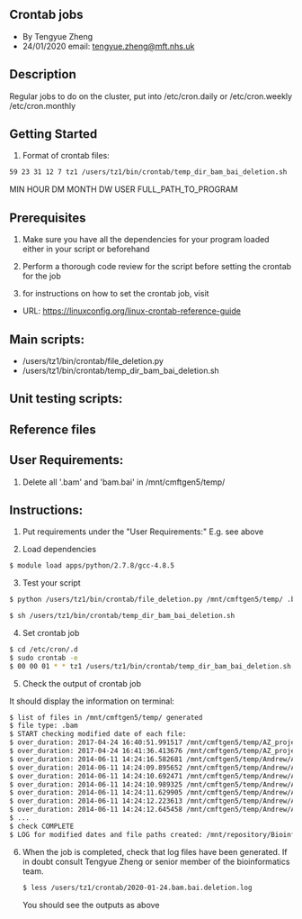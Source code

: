 ## Crontab jobs
  - By Tengyue Zheng
  - 24/01/2020
  email: tengyue.zheng@mft.nhs.uk

## Description
  
  Regular jobs to do on the cluster, put into /etc/cron.daily or /etc/cron.weekly /etc/cron.monthly

## Getting Started

  1. Format of crontab files:
  ```Bash
  59 23 31 12 7 tz1 /users/tz1/bin/crontab/temp_dir_bam_bai_deletion.sh
  ```
  MIN HOUR DM MONTH DW USER FULL_PATH_TO_PROGRAM

## Prerequisites
  1. Make sure you have all the dependencies for your program loaded either in your script or beforehand

  2. Perform a thorough code review for the script before setting the crontab for the job

  3. for instructions on how to set the crontab job, visit
  - URL: https://linuxconfig.org/linux-crontab-reference-guide

## Main scripts:
  - /users/tz1/bin/crontab/file_deletion.py
  - /users/tz1/bin/crontab/temp_dir_bam_bai_deletion.sh

## Unit testing scripts:
  
  
## Reference files


## User Requirements:

  1. Delete all '.bam' and 'bam.bai' in /mnt/cmftgen5/temp/

## Instructions:

  1. Put requirements under the "User Requirements:"
  E.g. see above
  
  2. Load dependencies

  ```Bash
  $ module load apps/python/2.7.8/gcc-4.8.5
  ``` 
  3. Test your script

  ```Bash
  $ python /users/tz1/bin/crontab/file_deletion.py /mnt/cmftgen5/temp/ .bam 90 /mnt/repository/Bioinformatics/tengyue_zheng_projects/crontab/2020-01-24.bam.bai.deletion.log

  $ sh /users/tz1/bin/crontab/temp_dir_bam_bai_deletion.sh
  ```

  4. Set crontab job
  ```Bash
  $ cd /etc/cron/.d
  $ sudo crontab -e 
  $ 00 00 01 * * tz1 /users/tz1/bin/crontab/temp_dir_bam_bai_deletion.sh
  ```
  5. Check the output of crontab job

  It should display the information on terminal:

  ```Bash
  $ list of files in /mnt/cmftgen5/temp/ generated
  $ file type: .bam
  $ START checking modified date of each file:
  $ over_duration: 2017-04-24 16:40:51.991517 /mnt/cmftgen5/temp/AZ_project/WS64688/118BM13.sorted.nodup.bam
  $ over_duration: 2017-04-24 16:41:36.413676 /mnt/cmftgen5/temp/AZ_project/WS64688/142M13B.sorted.nodup.bam
  $ over_duration: 2014-06-11 14:24:16.582681 /mnt/cmftgen5/temp/Andrew/AZ/WS59488/AZ1.sorted.nodup.bam
  $ over_duration: 2014-06-11 14:24:09.895652 /mnt/cmftgen5/temp/Andrew/AZ/WS59488/AZ10.sorted.nodup.bam
  $ over_duration: 2014-06-11 14:24:10.692471 /mnt/cmftgen5/temp/Andrew/AZ/WS59488/AZ11.sorted.nodup.bam
  $ over_duration: 2014-06-11 14:24:10.989325 /mnt/cmftgen5/temp/Andrew/AZ/WS59488/AZ12.sorted.nodup.bam
  $ over_duration: 2014-06-11 14:24:11.629905 /mnt/cmftgen5/temp/Andrew/AZ/WS59488/AZ13.sorted.nodup.bam
  $ over_duration: 2014-06-11 14:24:12.223613 /mnt/cmftgen5/temp/Andrew/AZ/WS59488/AZ14.sorted.nodup.bam
  $ over_duration: 2014-06-11 14:24:12.645458 /mnt/cmftgen5/temp/Andrew/AZ/WS59488/AZ15.sorted.nodup.bam
  $ ...
  $ check COMPLETE
  $ LOG for modified dates and file paths created: /mnt/repository/Bioinformatics/tengyue_zheng_projects/crontab/2020-01-24.bam.bai.deletion.log
  ```

6. When the job is completed, check that log files have been generated.
   If in doubt consult Tengyue Zheng or senior member of the bioinformatics team.

   ```Bash
   $ less /users/tz1/crontab/2020-01-24.bam.bai.deletion.log
   ```

   You should see the outputs as above
